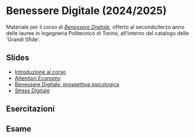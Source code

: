 # Benessere Digitale (2024/2025)

Materiale per il corso di _[Benessere Digitale](https://elite.polito.it/teaching/01del-benesseredigitale)_, offerto al secondo/terzo anno delle lauree in Ingegneria Politecnico di Torino, all'interno del catalogo delle 'Grandi Sfide'.

## Slides

* [Introduzione al corso](./slides/lezioni/00-intro-corso.pdf)
* [Attention Economy](./slides/lezioni/01-attention-economy.pdf)
* [Benessere Digitale: prospettiva psicologica](./slides/lezioni/02-benessere-digitale-psicologia.pdf)
* [Stress Digitale](./slides/lezioni/03-stress-digitale.pdf)
  
## Esercitazioni

## Esame
